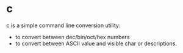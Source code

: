 # c 
c is a simple command line conversion utility:
* to convert between dec/bin/oct/hex numbers
* to convert between ASCII value and visible char or descriptions.

